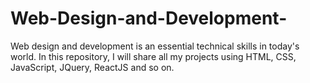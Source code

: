# Web-Design-and-Development-
Web design and development is an essential technical skills in today's world. In this repository, I will share all my projects using HTML, CSS, JavaScript, JQuery, ReactJS and so on.
